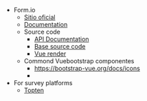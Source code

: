 - Form.io
	- [Sitio oficial](https://www.form.io/)
	- [Documentation](https://help.form.io/)
	- Source code
		- [API Documentation](https://apidocs.form.io/)
		- [Base source code](https://github.com/formio/formio)
		- [Vue render](https://github.com/formio/vue)
	- Commond Vuebootstrap componentes
		- https://bootstrap-vue.org/docs/icons
		-
- For survey platforms
	- [Topten](https://medevel.com/open-source-survey-tools-2/)